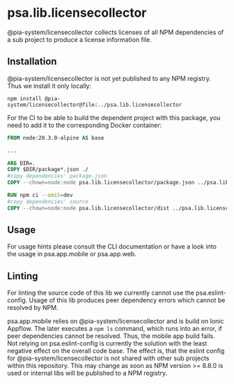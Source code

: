 # psa.lib.licensecollector

@pia-system/licensecollector collects licenses of all NPM dependencies of a sub project to produce a license
information file.

## Installation

@pia-system/licensecollector is not yet published to any NPM registry. Thus we install it only locally:

```shell
npm install @pia-system/licensecollector@file:../psa.lib.licensecollector
```

For the CI to be able to build the dependent project with this package, you need to add it to the corresponding Docker container:

```Dockerfile
FROM node:20.3.0-alpine AS base

...

ARG DIR=.
COPY $DIR/package*.json ./
#copy dependencies' package.json
COPY --chown=node:node psa.lib.licensecollector/package.json ../psa.lib.licensecollector/

RUN npm ci --omit=dev
#copy dependencies' source
COPY --chown=node:node psa.lib.licensecollector/dist ../psa.lib.licensecollector/dist
```

## Usage

For usage hints please consult the CLI documentation or have a look into the usage in psa.app.mobile or psa.app.web.

## Linting

For linting the source code of this lib we currently cannot use the psa.eslint-config. Usage of this lib produces
peer dependency errors which cannot be resolved by NPM.

psa.app.mobile relies on @pia-system/licensecollector and is build on Ionic Appflow. The later executes a `npm ls`
command, which runs into an error, if peer dependencies cannot be resolved. Thus, the mobile app build fails.
Not relying on psa.eslint-config is currently the solution with the least negative effect on the overall code base.
The effect is, that the eslint config for @pia-system/licensecollector is not shared with other sub projects within
this repository. This may change as soon as NPM version >= 8.8.0 is used or internal libs will be published to a
NPM registry.
